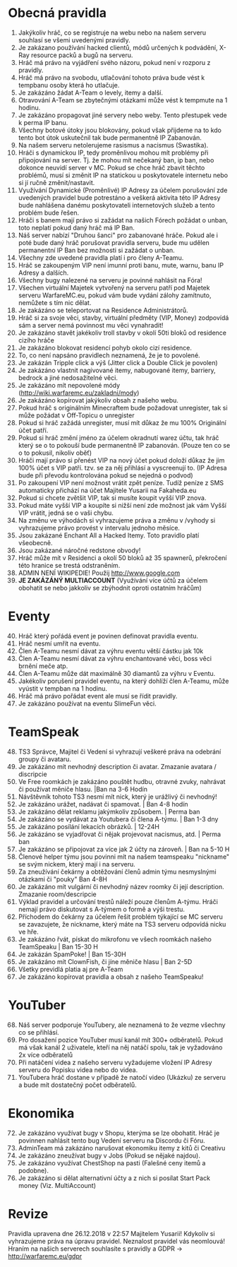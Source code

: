 <!-- TITLE: Pravidla Projektu -->
<!-- SUBTITLE: Pravidla našeho projektu -->

# Obecná pravidla

1. Jakýkoliv hráč, co se registruje na webu nebo na našem serveru souhlasí se všemi uvedenými pravidly.
2. Je zakázano používání hacked clientů, módů určených k podvádění, X-Ray resource packů a bugů na serveru.
3. Hráč má právo na vyjádření svého názoru, pokud není v rozporu z pravidly.
4. Hráč má právo na svobodu, utlačování tohoto práva bude vést k tempbanu osoby která ho utlačuje.
5. Je zakázáno žádat A-Team o levely, itemy a další.
6. Otravování A-Team se zbytečnými otázkami může vést k tempmute na 1 hodinu.
7. Je zakázáno propagovat jiné servery nebo weby. Tento přestupek vede k perma IP banu.
8. Všechny botové útoky jsou blokovány, pokud však přijdeme na to kdo tento bot útok uskutečnil tak bude permanentně IP Zabanován.
9. Na našem serveru netolerujeme rasismus a nacismus (Swastika).
10. Hráči s dynamickou IP, tedy proměnlivou mohou mít problémy při připojování na server. Tj. že mohou mít nečekaný ban, ip ban, nebo dokonce neuvidí server v MC. Pokud se chce hráč zbavit těchto problémů, musí si změnit IP na statickou u poskytovatele internetu nebo si jí ručně změnit/nastavit.
11. Využívání Dynamické (Proměnlivé) IP Adresy za účelem porušování zde uvedených pravidel bude potrestáno a veškerá aktivita této IP Adresy bude nahlášena danému poskytovateli internetových služeb a tento problém bude řešen.
12. Hráči s banem mají právo si zažádat na našich Fórech požádat o unban, toto neplatí pokud daný hráč má IP Ban.
13. Náš server nabízí "Druhou šanci" pro zabanované hráče. Pokud ale i poté bude daný hráč porušovat pravidla serveru, bude mu udělen permanentní IP Ban bez možnosti si zažádat o unban.
14. Všechny zde uvedené pravidla platí i pro členy A-Teamu.
15. Hráč se zakoupeným VIP není imunní proti banu, mute, warnu, banu IP Adresy a dalších.
16. Všechny bugy nalezené na serveru je povinné nahlásit na Fóra!
17. Všechen virtuální Majetek vytvořený na serveru patří pod Majetek serveru WarfareMC.eu, pokud vám bude vydání zálohy zamítnuto, nemůžete s tím nic dělat.
18. Je zakázáno se teleportovat na Residence Administrátorů.
19. Hráč si za svoje věci, stavby, virtuální předměty (VIP, Money) zodpovídá sám a server nemá povinnost mu věci vynahradit!
20. Je zakázáno stavět jakékoliv troll stavby v okolí 50ti bloků od residence cizího hráče
21. Je zakázáno blokovat residencí pohyb okolo cizí residence.
22. To, co není napsáno pravidlech neznamená, že je to povolené.
23. Je zakázán Tripple click a výš (Jitter click a Double Click je povolen)
24. Je zakázáno vlastnit nagivované itemy, nabugované itemy, barriery, bedrock a jiné nedosažitelné věci.
25. Je zakázáno mít nepovolené módy (http://wiki.warfaremc.eu/zakladni/mody)
26. Je zakázáno kopírovat jakýkoliv obsah z našeho webu.
27. Pokud hráč s originálním Minecraftem bude požadovat unregister, tak si může požádat v Off-Topicu o unregister
28. Pokud si hráč zažádá unregister, musí mít důkaz že mu 100% Originální účet patří.
29. Pokud si hráč změní jméno za účelem okradnutí warez účtu, tak hráč který se o to pokouší bude permanentně IP zabanován. (Pouze ten co se o to pokusil, nikoliv oběť)
30. Hráči mají právo si přenést VIP na nový účet pokud doloží důkaz že jim 100% účet s VIP patří. tzv. se za něj přihlásí a vyscreenují to. (IP Adresa bude při převodu kontrolována pokud se nejedná o podvod)
31. Po zakoupení VIP není možnost vrátit zpět peníze. Tudíž peníze z SMS automaticky přichází na účet Majitele Yusarii na Fakaheda.eu
32. Pokud si chcete zvětšit VIP, tak si musíte koupit vyšší VIP znova.
33. Pokud máte vyšší VIP a koupíte si nižší není zde možnost jak vám Vyšší VIP vrátit, jedná se o vaši chybu.
34. Na změnu ve výhodách si vyhrazujeme práva a změnu v /vyhody si vyhrazujeme právo provést v intervalu jednoho měsíce.
35. Jsou zakázané Enchant All a Hacked Itemy. Toto pravidlo platí všeobecně.
36. Jsou zakázané náročné redstone obvody!
37. Hráč může mít v Residenci a okolí 50 bloků až 35 spawnerů, překročení této hranice se trestá odstraněním.
38. ADMIN NENÍ WIKIPEDIE! Použij http://www.google.com
39. **JE ZAKÁZÁNÝ MULTIACCOUNT** (Využívání více účtů za účelem obohatit se nebo jakkoliv se zbýhodnit oproti ostatním hráčům)
# Eventy

40. Hráč který pořádá event je povinen definovat pravidla eventu.
41. Hráč nesmí umřít na eventu.
42. Člen A-Teamu nesmí dávat za výhru eventu větší částku jak 10k
43. Člen A-Teamu nesmí dávat za výhru enchantované věci, boss věci brnění meče atp.
44. Člen A-Teamu může dát maximálně 30 diamantů za výhru v Eventu.
45. Jakékoliv porušení pravidel eventu, na který dohlíží člen A-Teamu, může vyústit v tempban na 1 hodinu.
46. Hráč má právo pořádat event ale musí se řídit pravidly.
47. Je zakázáno používat na eventu SlimeFun věci.

# TeamSpeak

48. TS3 Správce, Majitel či Vedení si vyhrazují veškeré práva na odebrání groupy či avataru.
49. Je zakázáno mít nevhodný description či avatar.  Zmazanie avatara / discripcie
50. Ve Free roomkách je zakázáno pouštět hudbu, otravné zvuky, nahrávat či používat měniče hlasu. |Ban na 3-6 Hodín
51. Návštěvník tohoto TS3 nesmí mít nick, který je urážlivý či nevhodný!
52. Je zakázáno urážet, nadávat či spamovat. | Ban 4-8 hodín
53. Je zakázáno dělat reklamu jakýmkoliv způsobem. | Perma ban
54. Je zakázáno se vydávat za Youtubera či člena A-týmu. | Ban 1-3 dny
55. Je zakázáno posílání lekacích obrázků. | 12-24H
56. Je zakázáno se vyjadřovat či nějak projevovat nacismus, atd. | Perma ban
57. Je zakázáno se připojovat za více jak 2 účty na zároveň. | Ban na 5-10 H
58. Členové helper týmu jsou povinni mít na našem teamspeaku "nickname" se svým nickem, který mají i na serveru.
59. Za zneužívání čekárny a obtěžování členů admin týmu nesmyslnými otázkami či "pouky" Ban 4-8H
60. Je zakázáno mít vulgární či nevhodný název roomky či její description. Zmazanie room/descripcie
61. Výklad pravidel a určování trestů náleží pouze členům A-týmu. Hráči nemají právo diskutovat s A-týmem o formě a výši trestu.
62. Příchodem do čekárny za účelem řešit problém týkající se MC serveru se zavazujete, že nickname, který máte na TS3 serveru odpovídá nicku ve hře.
63. Je zakázáno řvát, pískat do mikrofonu ve všech roomkách našeho TeamSpeaku | Ban 15-30 H
64. Je zakázán SpamPoke! | Ban 15-30H
65. Je zakázáno mít ClownFish, či jíne měniče hlasu | Ban 2-5D
66. Všetky previdlá platia aj pre A-Team
67. Je zakázáno kopírovat pravidla a obsah z našeho TeamSpeaku!

# YouTuber

68. Náš server podporuje YouTubery, ale neznamená to že vezme všechny co se přihlásí. 
69. Pro dosažení pozice YouTuber musí kanál mít 300+ odběratelů. Pokud má však kanál 2 uživatele, kteří na něj natáčí spolu, tak je vyžadováno 2x více odběratelů
70. Při natáčení videa z našeho serveru vyžadujeme vložení IP Adresy serveru do Popisku videa nebo do videa.
71. YouTubera hráč dostane v případě že natočí video (Ukázku) ze serveru a bude mít dostatečný počet odběratelů.

# Ekonomika
72. Je zakázáno využívat bugy v Shopu, kterýma se lze obohatit. Hráč je povinnen nahlásit tento bug Vedení serveru na Discordu či Fóru.
73. AdminTeam má zakázáno narušovat ekonomiku itemy z kitů či Creativu
74. Je zakázáno zneužívat bugy v Jobs (Pokud se nějaké najdou).
75. Je zakázáno využívat ChestShop na pasti (Falešné ceny itemů a podobne).
76. Je zakázáno si dělat alternativní účty a z nich si posílat Start Pack money (Viz. MultiAccount)

# Revize

Pravidla upravena dne 26.12.2018 v 22:57 Majitelem Yusarii!
Kdykoliv si vyhrazujeme práva na úpravu pravidel.
Neznalost pravidel vás neomlouvá!
Hraním na našich serverech souhlasíte s pravidly a GDPR -> http://warfaremc.eu/gdpr